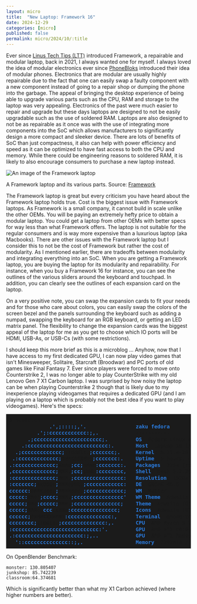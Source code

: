 ```yaml
---
layout: micro
title:  "New Laptop: Framework 16"
date: 2024-12-29
categories: [micro]
published: false
permalink: micro/2024/10/:title
---
```


Ever since [Linus Tech Tips (LTT)](https://www.youtube.com/watch?v=0rkTgPt3M4k) introduced Framework, a repairable and modular laptop, back in 2021, I always wanted one for myself. I always loved the idea of modular electronics 
ever since [PhoneBloks](https://www.onearmy.earth/project/phonebloks) introduced their idea of modular phones. Electronics that are modular are usually highly repairable due to the fact that one can easily swap a faulty 
component with a new component instead of going to a repair shop or dumping the phone into the garbage. The appeal of bringing the desktop experience of being able to upgrade various parts such as the CPU, RAM and storage to the laptop 
was very appealing. Electronics of the past were much easier to repair and upgrade but these days laptops are designed to not be easily upgradable such as the use of soldered RAM. 
Laptops are also designed to not be as repairable as it once was with the use of integrating more components into the SoC which allows manufacturers to significantly design a more 
compact and sleeker device. There are lots of benefits of SoC than just compactness, it also can help with power efficiency and speed as it can be optimized to have fast access to both the 
CPU and memory. While there could be engineering reasons to soldered RAM, it is likely to also encourage consumers to purchase a new laptop instead.

![An image of the Framework laptop]({{site.baseurl}}/assets/products/framework-parts.png)

<p class = "caption">A Framework laptop and its various parts. Source: <a href = "https://frame.work/ca/en">Framework</a></p>

The Framework laptop is great but every criticism you have heard about the Framework laptop holds true. Cost is the biggest issue with Framework laptops. As Framework is a small company, it cannot build in scale unlike the other OEMs. You will be paying an extremely hefty price to obtain a modular laptop. You could get a laptop 
from other OEMs with better specs for way less than what Framework offers. The laptop is not suitable for the regular consumers and is way more expensive than a luxurious laptop (aka Macbooks). There are other issues with the Framework 
laptop but I consider this to not be the cost of Framework but rather the cost of modularity. As I mentioned earlier, there are tradeoffs between modularity and integrating everything into 
an SoC. When you are getting a Framework laptop, you are buying the laptop for its modularity and repairability. For instance, when you buy a Framework 16 for instance, you can see the 
outlines of the various sliders around the keyboard and touchpad. In addition, you can clearly see the outlines of each expansion card on the laptop.

On a very positive note, you can swap the expansion cards to fit your needs and for those who care about colors, you can easily swap the colors of the screen bezel and the panels surrounding 
the keyboard such as adding a numpad, swapping the keyboard for an RGB keyboard, or getting an LED matrix panel. The flexibility to change the expansion cards was the biggest appeal 
of the laptop for me as you get to choose which IO ports will be HDMI, USB-As, or USB-Cs (with some restrictions).

I should keep this more brief as this is a microblog ... Anyhow, now that I have access to my first dedicated GPU, I can now play video games that isn't Minesweeper, Solitaire, 
Starcraft (Broodwar) and PC ports of old games like Final Fantasy 7. Ever since players were forced to move onto Counterstrike 2, I was no longer able to play CounterStrike with my old Lenovo Gen 7 X1 Carbon 
laptop. I was surprised by how noisy the laptop can be when playing Counterstrike 2 though that is likely due to my inexperience playing videogames that requires a dedicated GPU (and 
I am playing on a laptop which is probably not the best idea if you want to play videogames). 
Here's the specs:

<pre class="highlight" style="background-color: #1b1b1b; padding: .5rem; line-height: 1.25em">$ neofetch
<font color="#2A7BDE"><b>             .&apos;,;::::;,&apos;.</b></font>                <font color="#2A7BDE"><b>zaku</b></font>@<font color="#2A7BDE"><b>fedora</b></font> 
<font color="#2A7BDE"><b>         .&apos;;:cccccccccccc:;,.</b></font>            ----------- 
<font color="#2A7BDE"><b>      .;cccccccccccccccccccccc;.</b></font>         <font color="#2A7BDE"><b>OS</b></font>: Fedora Linux 40 (Workstation Edition) x86_64 
<font color="#2A7BDE"><b>    .:cccccccccccccccccccccccccc:.</b></font>       <font color="#2A7BDE"><b>Host</b></font>: Laptop 16 (AMD Ryzen 7040 Series) AJ 
<font color="#2A7BDE"><b>  .;ccccccccccccc;</b></font><b>.:dddl:.</b><font color="#2A7BDE"><b>;ccccccc;.</b></font>     <font color="#2A7BDE"><b>Kernel</b></font>: 6.11.4-201.fc40.x86_64 
<font color="#2A7BDE"><b> .:ccccccccccccc;</b></font><b>OWMKOOXMWd</b><font color="#2A7BDE"><b>;ccccccc:.</b></font>    <font color="#2A7BDE"><b>Uptime</b></font>: 5 hours, 46 mins 
<font color="#2A7BDE"><b>.:ccccccccccccc;</b></font><b>KMMc</b><font color="#2A7BDE"><b>;cc;</b></font><b>xMMc</b><font color="#2A7BDE"><b>:ccccccc:.</b></font>   <font color="#2A7BDE"><b>Packages</b></font>: 2254 (rpm), 12 (flatpak) 
<font color="#2A7BDE"><b>,cccccccccccccc;</b></font><b>MMM.</b><font color="#2A7BDE"><b>;cc;</b></font><b>;WW:</b><font color="#2A7BDE"><b>:cccccccc,</b></font>   <font color="#2A7BDE"><b>Shell</b></font>: bash 5.2.26 
<font color="#2A7BDE"><b>:cccccccccccccc;</b></font><b>MMM.</b><font color="#2A7BDE"><b>;cccccccccccccccc:</b></font>   <font color="#2A7BDE"><b>Resolution</b></font>: 1920x1080 
<font color="#2A7BDE"><b>:ccccccc;</b></font><b>oxOOOo</b><font color="#2A7BDE"><b>;</b></font><b>MMM0OOk.</b><font color="#2A7BDE"><b>;cccccccccccc:</b></font>   <font color="#2A7BDE"><b>DE</b></font>: GNOME 46.6 
<font color="#2A7BDE"><b>cccccc:</b></font><b>0MMKxdd:</b><font color="#2A7BDE"><b>;</b></font><b>MMMkddc.</b><font color="#2A7BDE"><b>;cccccccccccc;</b></font>   <font color="#2A7BDE"><b>WM</b></font>: Mutter 
<font color="#2A7BDE"><b>ccccc:</b></font><b>XM0&apos;</b><font color="#2A7BDE"><b>;cccc;</b></font><b>MMM.</b><font color="#2A7BDE"><b>;cccccccccccccccc&apos;</b></font>   <font color="#2A7BDE"><b>WM Theme</b></font>: Adwaita 
<font color="#2A7BDE"><b>ccccc;</b></font><b>MMo</b><font color="#2A7BDE"><b>;ccccc;</b></font><b>MMW.</b><font color="#2A7BDE"><b>;ccccccccccccccc;</b></font>    <font color="#2A7BDE"><b>Theme</b></font>: Adwaita [GTK2/3] 
<font color="#2A7BDE"><b>ccccc;</b></font><b>0MNc.</b><font color="#2A7BDE"><b>ccc</b></font><b>.xMMd</b><font color="#2A7BDE"><b>:ccccccccccccccc;</b></font>     <font color="#2A7BDE"><b>Icons</b></font>: Adwaita [GTK2/3] 
<font color="#2A7BDE"><b>cccccc;</b></font><b>dNMWXXXWM0:</b><font color="#2A7BDE"><b>:cccccccccccccc:,</b></font>      <font color="#2A7BDE"><b>Terminal</b></font>: gnome-terminal 
<font color="#2A7BDE"><b>cccccccc;</b></font><b>.:odl:.</b><font color="#2A7BDE"><b>;cccccccccccccc:,.</b></font>       <font color="#2A7BDE"><b>CPU</b></font>: AMD Ryzen 9 7940HS w/ Radeon 780M Graphics (16) @ 5.263GHz 
<font color="#2A7BDE"><b>:cccccccccccccccccccccccccccc:&apos;.</b></font>         <font color="#2A7BDE"><b>GPU</b></font>: AMD ATI c4:00.0 Phoenix1 
<font color="#2A7BDE"><b>.:cccccccccccccccccccccc:;,..</b></font>            <font color="#2A7BDE"><b>GPU</b></font>: AMD ATI Radeon RX 7600/7600 XT/7600M XT/7600S/7700S / PRO W7600 
<font color="#2A7BDE"><b>  &apos;::cccccccccccccc::;,.</b></font>                 <font color="#2A7BDE"><b>Memory</b></font>: 7192MiB / 31386MiB 
</pre>

On OpenBlender Benchmark:
```
monster: 130.805407
junkshop: 85.742239
classroom:64.374681
```

Which is significantly better than what my X1 Carbon achieved (where higher numbers are better).
